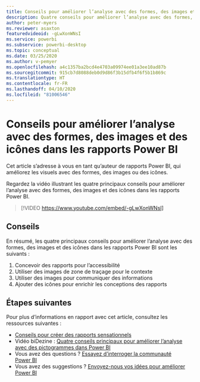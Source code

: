 ```yaml
---
title: Conseils pour améliorer l’analyse avec des formes, des images et des icônes dans les rapports Power BI
description: Quatre conseils pour améliorer l’analyse avec des formes, des images et des icônes dans les visuels de rapports Power BI, dans Power BI Desktop ou dans le service Power BI.
author: peter-myers
ms.reviewer: asaxton
featuredvideoid: -gLwXonWNsI
ms.service: powerbi
ms.subservice: powerbi-desktop
ms.topic: conceptual
ms.date: 03/25/2020
ms.author: v-pemyer
ms.openlocfilehash: a4c1357ba2bcd4e4703a09974ee01a3ee10ad87b
ms.sourcegitcommit: 915cb7d8088deb0d9d86f3b15dfb4f6f5b1b869c
ms.translationtype: HT
ms.contentlocale: fr-FR
ms.lasthandoff: 04/10/2020
ms.locfileid: "81006546"
---
```

# <a name="tips-to-improve-analysis-with-shapes-images-and-icons-in-power-bi-reports"></a>Conseils pour améliorer l’analyse avec des formes, des images et des icônes dans les rapports Power BI

Cet article s’adresse à vous en tant qu’auteur de rapports Power BI, qui améliorez les visuels avec des formes, des images ou des icônes.

Regardez la vidéo illustrant les quatre principaux conseils pour améliorer l’analyse avec des formes, des images et des icônes dans les rapports Power BI.

> [!VIDEO https://www.youtube.com/embed/-gLwXonWNsI]

## <a name="tips"></a>Conseils

En résumé, les quatre principaux conseils pour améliorer l’analyse avec des formes, des images et des icônes dans les rapports Power BI sont les suivants :

1. Concevoir des rapports pour l’accessibilité
1. Utiliser des images de zone de traçage pour le contexte
1. Utiliser des images pour communiquer des informations
1. Ajouter des icônes pour enrichir les conceptions des rapports

## <a name="next-steps"></a>Étapes suivantes

Pour plus d’informations en rapport avec cet article, consultez les ressources suivantes :

- [Conseils pour créer des rapports sensationnels](../power-bi-reports-tips-and-tricks-for-creating.md)
- Vidéo biDezine : [Quatre conseils principaux pour améliorer l’analyse avec des pictogrammes dans Power BI](https://www.youtube.com/watch?v=-gLwXonWNsI)
- Vous avez des questions ? [Essayez d’interroger la communauté Power BI](https://community.powerbi.com/)
- Vous avez des suggestions ? [Envoyez-nous vos idées pour améliorer Power BI](https://ideas.powerbi.com/)
